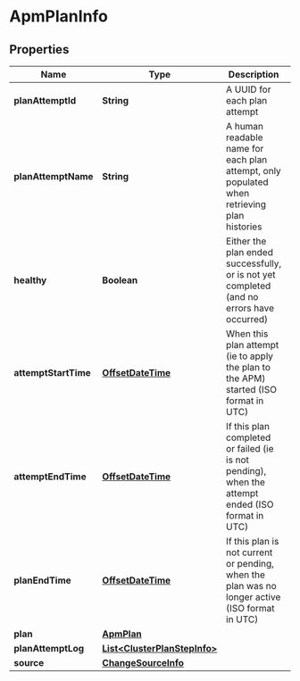 # ApmPlanInfo

## Properties
Name | Type | Description | Notes
------------ | ------------- | ------------- | -------------
**planAttemptId** | **String** | A UUID for each plan attempt |  [optional]
**planAttemptName** | **String** | A human readable name for each plan attempt, only populated when retrieving plan histories |  [optional]
**healthy** | **Boolean** | Either the plan ended successfully, or is not yet completed (and no errors have occurred) | 
**attemptStartTime** | [**OffsetDateTime**](OffsetDateTime.md) | When this plan attempt (ie to apply the plan to the APM) started (ISO format in UTC) | 
**attemptEndTime** | [**OffsetDateTime**](OffsetDateTime.md) | If this plan completed or failed (ie is not pending), when the attempt ended (ISO format in UTC) |  [optional]
**planEndTime** | [**OffsetDateTime**](OffsetDateTime.md) | If this plan is not current or pending, when the plan was no longer active (ISO format in UTC) |  [optional]
**plan** | [**ApmPlan**](ApmPlan.md) |  |  [optional]
**planAttemptLog** | [**List&lt;ClusterPlanStepInfo&gt;**](ClusterPlanStepInfo.md) |  | 
**source** | [**ChangeSourceInfo**](ChangeSourceInfo.md) |  |  [optional]
